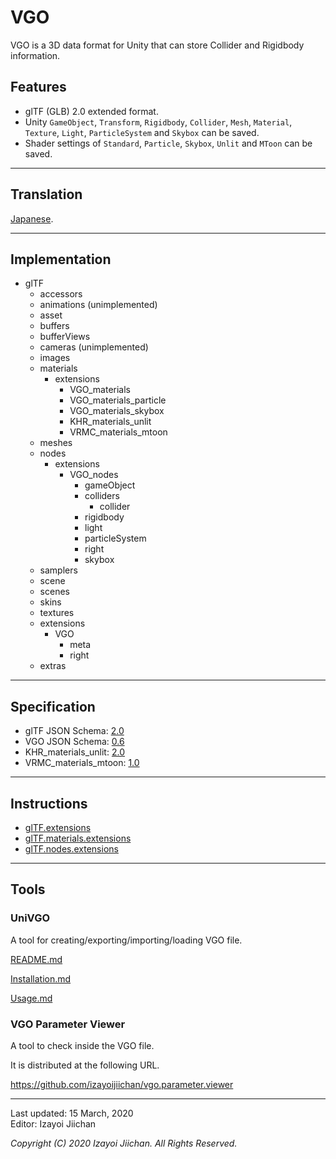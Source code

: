 # VGO

VGO is a 3D data format for Unity that can store Collider and Rigidbody information.

## Features

- glTF (GLB) 2.0 extended format.
- Unity `GameObject`, `Transform`, `Rigidbody`, `Collider`, `Mesh`, `Material`, `Texture`, `Light`, `ParticleSystem`  and `Skybox` can be saved.
- Shader settings of `Standard`, `Particle`, `Skybox`, `Unlit` and `MToon` can be saved.

___
## Translation

[Japanese](https://github.com/izayoijiichan/VGO/blob/master/README.ja.md).

___
## Implementation

- glTF
  - accessors
  - animations (unimplemented)
  - asset
  - buffers
  - bufferViews
  - cameras (unimplemented)
  - images
  - materials
    - extensions
      - VGO_materials
      - VGO_materials_particle
      - VGO_materials_skybox
      - KHR_materials_unlit
      - VRMC_materials_mtoon
  - meshes
  - nodes
    - extensions
      - VGO_nodes
        - gameObject
        - colliders
          - collider
        - rigidbody
        - light
        - particleSystem
        - right
        - skybox
  - samplers
  - scene
  - scenes
  - skins
  - textures
  - extensions
    - VGO
      - meta
      - right
  - extras

___
## Specification

- glTF JSON Schema: [2.0](https://github.com/KhronosGroup/glTF/tree/master/specification/2.0/schema)
- VGO JSON Schema: [0.6](https://github.com/izayoijiichan/VGO/tree/master/Documentation~/VGO/specification/0.6/schema)
- KHR_materials_unlit: [2.0](https://github.com/KhronosGroup/glTF/tree/master/extensions/2.0/Khronos/KHR_materials_unlit)
- VRMC_materials_mtoon: [1.0](https://github.com/vrm-c/vrm-specification/tree/master/specification/VRMC_materials_mtoon-1.0_draft)

___
## Instructions

- [glTF.extensions](https://github.com/izayoijiichan/VGO/blob/master/Documentation~/VGO/instructions/schema.json.md)
- [glTF.materials.extensions](https://github.com/izayoijiichan/VGO/blob/master/Documentation~/VGO/instructions/schema.json.materials.md)
- [glTF.nodes.extensions](https://github.com/izayoijiichan/VGO/blob/master/Documentation~/VGO/instructions/schema.json.nodes.md)

___
## Tools

### UniVGO

A tool for creating\/exporting\/importing\/loading VGO file.

[README.md](https://github.com/izayoijiichan/VGO/blob/master/UniVgo/README.md)

[Installation.md](https://github.com/izayoijiichan/VGO/blob/master/Documentation~/UniVGO/Installation.md)

[Usage.md](https://github.com/izayoijiichan/VGO/blob/master/Documentation~/UniVGO/Usage.md)

### VGO Parameter Viewer

A tool to check inside the VGO file.

It is distributed at the following URL.

https://github.com/izayoijiichan/vgo.parameter.viewer

___
Last updated: 15 March, 2020  
Editor: Izayoi Jiichan

*Copyright (C) 2020 Izayoi Jiichan. All Rights Reserved.*
